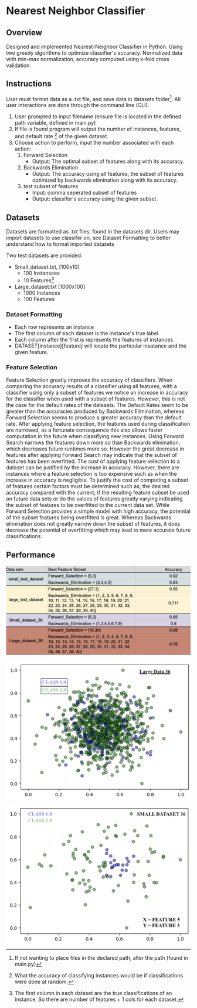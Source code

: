 # Nearest Neighbor Classifier

## Overview
Designed and implemented Nearest-Neighbor Classifier in Python. Using two greedy algorithms to optimize classifier's accuracy. Normalized data with min-max normalization, accuracy computed using k-fold cross validation.

## Instructions

User must format data as a .txt file, and save data in datasets folder[^1]. All user interactions are done through the command line (CLI).

1. User prompted to input filename
   (ensure file is located in the defined path variable, defined in main.py)
2. If file is found program will output the number of instances, features, and default rate [^2] of the given dataset.
3. Choose action to perform, input the number associated with each action:
    1. Forward Selection
         - Output: The optimal subset of features along with its       accuracy.
    2. Backwards Elimination
         - Output: The accuracy using all features, the subset of features optimized by backwards elimination along with its accuracy. 
    3. test subset of features
         - Input: comma seperated subset of features
         - Output: classifer's accuracy using the given subset.



[^1]: If not wanting to place files in the declared path, alter the path (found in main.py)
[^2]: What the accuracy of classifying instances would be if classifications were done at random.

## Datasets

Datasets are formatted as .txt files, found in the datasets dir. Users may import datasets to use classifer on, see Dataset Formatting to better understand how to format imported datasets

Two test datasets are provided:

  - Small_dataset.txt, [100x10]
      - 100 Instansces
      - 10 Features[^3]
  - Large_dataset.txt [1000x100]
      - 1000 Instances
      - 100 Features

### Dataset Formatting
   - Each row represents an instance
   - The first column of each dataset is the instance's true label
   - Each column after the first is represents the features of instances
   - DATASET[instance][feature] will locate the particular insatance and the given feature.

### Feature Selection
   Feature Selection greatly improves the accuracy of classifiers. When comparing the accuracy results of a classifier using all features, with a classifier using only a subset of features we notice an increase in accuracy for the classifier when used with a subset of features. However, this is not the case for the default rates of the datasets. The Default Rates seem to be greater than the accuracies produced by Backwards Elimination, whereas Forward Selection seems to produce a greater accuracy than the default rate. 
After applying feature selection, the features used during classification are narrowed, as a fortunate consequence this also allows faster computation in the future when classifying new instances. Using Forward Search narrows the features down more so than Backwards elimination, which decreases future runtimes more so. However the great decrease in features after applying Forward Search may indicate that the subset of features has been overfitted.
   The cost of applying feature selection to a dataset can be justified by the increase in accuracy. However, there are instances where a feature selection is too expensive such as when the increase in accuracy is negligible. To justify the cost of computing a subset of features certain factors must be determined such as; the desired accuracy compared with the current, if the resulting feature subset be used on future data sets or do the values of features greatly varying indicating the subset of features to be overfitted to the current data set.
   While Forward Selection provides a simple model with high accuracy, the potential of the subset features being overfitted is great. Whereas Backwards elimination does not greatly narrow down the subset of features, it does decrease the potential of overfitting which may lead to more accurate future classifications.


## Performance

![DataTable](images/dataTable.png)

![largeDataset Scatterplot](images/large_scatter.png)

![smallDataset Scatterplot](images/small_scatter.png)

[^3]: The first column in each dataset are the true classifications of an instance. So there are number of features + 1 cols for each dataset.




